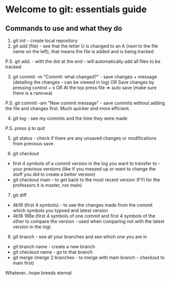 # Welcome to git: essentials guide

## Commands to use and what they do
1. git init - create local repository
2. git add (file) - see that the letter U is changed to an A (next to the file name on the left), that means the file is added and is being tracked

P.S. git add. - with the dot at the end - will automatically add all files to be tracked

3. git commit -m "Commit: what changed?" - save changes + message (detailing the changes - can be viewed in log)
OR
Save changes by pressing control + s
OR
At the top press file => auto save (make sure there is a галочка)

P.S. git commit -am "New commit message" - save commits without adding the file and changes first. Much quicker and more efficient.

4. git log - see my commits and the time they were made

P.S. press q to quit

5. git status - check if there are any unsaved changes or modifications from previous save

6. git checkout 
- first 4 symbols of a commit version in the log you want to transfer to - your previous versions (like if you messed up or want to change the stuff you did to create a better version)
- git checkout main - to get back to the most recent version (FYI for the professors it is master, not main)

7. git diff 
- 4b16 (first 4 symbols) - to see the changes made from the commit which symbols you typoed and latest version
- 4b16 188e (first 4 symbols of one commit and first 4 symbols of the other to compare the version - used when comparing not with the latest version in the log)

8. git branch - see all your branches and see which one you are in
- git branch name - create a new branch
- git checkout name - go to that branch
- git merge (merge 2 branches - to merge with main branch - checkout to main first)

Whatever...hope breeds eternal
